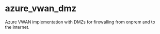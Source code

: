 # azure_vwan_dmz
Azure VWAN implementation with DMZs for firewalling from onprem and to the internet.
